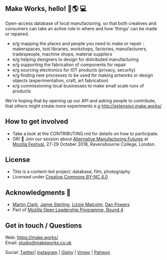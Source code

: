 ## Make Works, hello! :wrench::earth_americas: :computer: 
Open-access database of local manufacturing, so that both creatives and consumers can take an active role in where and how ‘things’ can be made or repaired.

* e/g mapping the places and people you need to make or repair : makerspaces, tool libraries, workshops, factories, manufacturers, tradespeople, machine shops, material suppliers
* e/g helping designers to design for distributed manufacturing
* e/g supporting the fabrication of components for repair
* e/g sourcing electronics for IOT products (privacy, security)
* e/g finding new processes to be used for making artworks or design objects (experimentation, craft, art fabrication)
* e/g commissioning local businesses to make small scale runs of products

We're hoping that by opening up our API and asking people to contribute, that others might create more experiments e.g http://extension.make.works/

## How to get involved
* Take a look at the CONTRIBUTING.md for details on how to participate.  
* OR! :calendar: Join our session about [Alternative Manufacturing Futures](https://github.com/MozillaFoundation/mozfest-program-2017/issues/440) at [Mozilla Festival](https://mozillafestival.org/), 27-29 October 2018, Ravensbourne College, London. 

## License
* This is a content-led project: database, film, photography
* Licensed under [Creative Commons BY-NC 4.0](https://creativecommons.org/licenses/by-nc/4.0/)

## Acknowledgments :clap:
* [Martin Clark](http://aniseed.co/), [Jamie Sterling](https://jamiesterling.co.uk/), [Lizzie Malcolm](https://rectangle.design/), [Dan Powers](https://rectangle.design/)
* Part of [Mozilla Open Leadership Programme, Round 4](https://medium.com/@MozOpenLeaders)

## Get in touch / Questions
Web: https://make.works/  
Email: studio@makeworks.co.uk

Social: [Twitter](https://twitter.com/thisismakeworks)| [Instagram](https://www.instagram.com/make_works/) | [Giphy](giphy.com/channel/makeworks) | [Vimeo](vimeo.com/makeworks) | [Patreon](patreon.com/makeworks)

